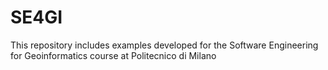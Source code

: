# SE4GI
This repository includes examples developed for the Software Engineering for Geoinformatics course at Politecnico di Milano
